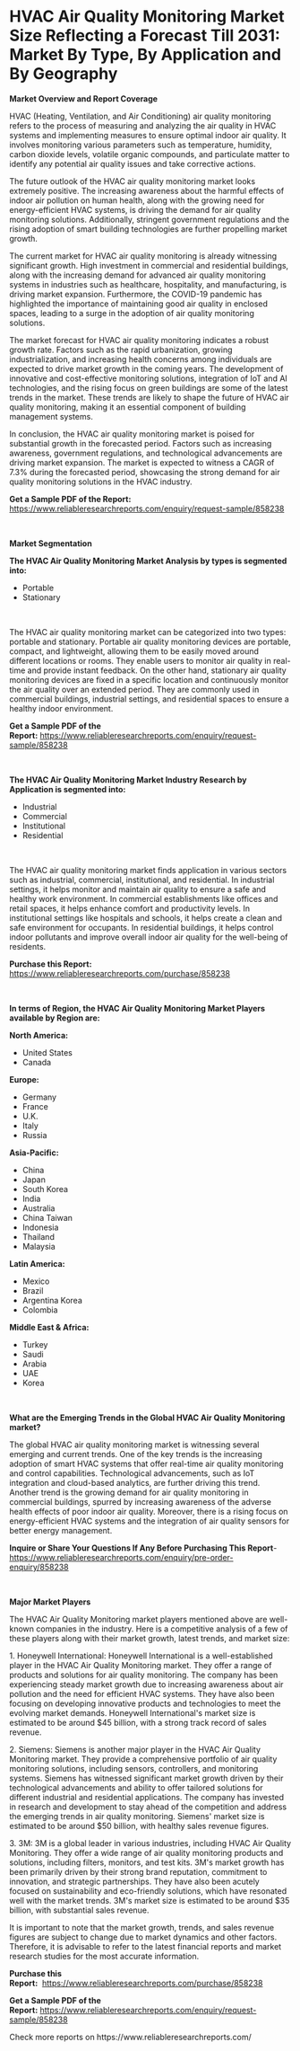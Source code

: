 <p><h1>HVAC Air Quality Monitoring Market Size Reflecting a Forecast Till 2031: Market By Type, By Application and By Geography</h1></p><p><strong>Market Overview and Report Coverage</strong></p>
<p><p>HVAC (Heating, Ventilation, and Air Conditioning) air quality monitoring refers to the process of measuring and analyzing the air quality in HVAC systems and implementing measures to ensure optimal indoor air quality. It involves monitoring various parameters such as temperature, humidity, carbon dioxide levels, volatile organic compounds, and particulate matter to identify any potential air quality issues and take corrective actions.</p><p>The future outlook of the HVAC air quality monitoring market looks extremely positive. The increasing awareness about the harmful effects of indoor air pollution on human health, along with the growing need for energy-efficient HVAC systems, is driving the demand for air quality monitoring solutions. Additionally, stringent government regulations and the rising adoption of smart building technologies are further propelling market growth.</p><p>The current market for HVAC air quality monitoring is already witnessing significant growth. High investment in commercial and residential buildings, along with the increasing demand for advanced air quality monitoring systems in industries such as healthcare, hospitality, and manufacturing, is driving market expansion. Furthermore, the COVID-19 pandemic has highlighted the importance of maintaining good air quality in enclosed spaces, leading to a surge in the adoption of air quality monitoring solutions.</p><p>The market forecast for HVAC air quality monitoring indicates a robust growth rate. Factors such as the rapid urbanization, growing industrialization, and increasing health concerns among individuals are expected to drive market growth in the coming years. The development of innovative and cost-effective monitoring solutions, integration of IoT and AI technologies, and the rising focus on green buildings are some of the latest trends in the market. These trends are likely to shape the future of HVAC air quality monitoring, making it an essential component of building management systems.</p><p>In conclusion, the HVAC air quality monitoring market is poised for substantial growth in the forecasted period. Factors such as increasing awareness, government regulations, and technological advancements are driving market expansion. The market is expected to witness a CAGR of 7.3% during the forecasted period, showcasing the strong demand for air quality monitoring solutions in the HVAC industry.</p></p>
<p><strong>Get a Sample PDF of the Report:</strong> <a href="https://www.reliableresearchreports.com/enquiry/request-sample/858238">https://www.reliableresearchreports.com/enquiry/request-sample/858238</a></p>
<p>&nbsp;</p>
<p><strong>Market Segmentation</strong></p>
<p><strong>The HVAC Air Quality Monitoring Market Analysis by types is segmented into:</strong></p>
<p><ul><li>Portable</li><li>Stationary</li></ul></p>
<p>&nbsp;</p>
<p><p>The HVAC air quality monitoring market can be categorized into two types: portable and stationary. Portable air quality monitoring devices are portable, compact, and lightweight, allowing them to be easily moved around different locations or rooms. They enable users to monitor air quality in real-time and provide instant feedback. On the other hand, stationary air quality monitoring devices are fixed in a specific location and continuously monitor the air quality over an extended period. They are commonly used in commercial buildings, industrial settings, and residential spaces to ensure a healthy indoor environment.</p></p>
<p><strong>Get a Sample PDF of the Report:</strong>&nbsp;<a href="https://www.reliableresearchreports.com/enquiry/request-sample/858238">https://www.reliableresearchreports.com/enquiry/request-sample/858238</a></p>
<p>&nbsp;</p>
<p><strong>The HVAC Air Quality Monitoring Market Industry Research by Application is segmented into:</strong></p>
<p><ul><li>Industrial</li><li>Commercial</li><li>Institutional</li><li>Residential</li></ul></p>
<p>&nbsp;</p>
<p><p>The HVAC air quality monitoring market finds application in various sectors such as industrial, commercial, institutional, and residential. In industrial settings, it helps monitor and maintain air quality to ensure a safe and healthy work environment. In commercial establishments like offices and retail spaces, it helps enhance comfort and productivity levels. In institutional settings like hospitals and schools, it helps create a clean and safe environment for occupants. In residential buildings, it helps control indoor pollutants and improve overall indoor air quality for the well-being of residents.</p></p>
<p><strong>Purchase this Report:</strong>&nbsp; <a href="https://www.reliableresearchreports.com/purchase/858238">https://www.reliableresearchreports.com/purchase/858238</a></p>
<p>&nbsp;</p>
<p><strong>In terms of Region, the HVAC Air Quality Monitoring Market Players available by Region are:</strong></p>
<p>
    <p> <strong> North America: </strong>
        <ul>
            <li>United States</li>
            <li>Canada</li>
        </ul>
        </p> 
    <p> <strong> Europe: </strong>
        <ul>
            <li>Germany</li>
            <li>France</li>
            <li>U.K.</li>
            <li>Italy</li>
            <li>Russia</li>
        </ul>
        </p> 
    <p> <strong> Asia-Pacific: </strong>
        <ul>
            <li>China</li>
            <li>Japan</li>
            <li>South Korea</li>
            <li>India</li>
            <li>Australia</li>
            <li>China Taiwan</li>
            <li>Indonesia</li>
            <li>Thailand</li>
            <li>Malaysia</li>
        </ul>
        </p> 
    <p> <strong> Latin America: </strong>
        <ul>
            <li>Mexico</li>
            <li>Brazil</li>
            <li>Argentina Korea</li>
            <li>Colombia</li>
        </ul>
        </p> 
    <p> <strong> Middle East & Africa: </strong>
        <ul>
            <li>Turkey</li>
            <li>Saudi</li>
            <li>Arabia</li>
            <li>UAE</li>
            <li>Korea</li>
        </ul>
    </p>
    </p>
<p>&nbsp;</p>
<p><strong>What are the Emerging Trends in the Global HVAC Air Quality Monitoring market?</strong></p>
<p><p>The global HVAC air quality monitoring market is witnessing several emerging and current trends. One of the key trends is the increasing adoption of smart HVAC systems that offer real-time air quality monitoring and control capabilities. Technological advancements, such as IoT integration and cloud-based analytics, are further driving this trend. Another trend is the growing demand for air quality monitoring in commercial buildings, spurred by increasing awareness of the adverse health effects of poor indoor air quality. Moreover, there is a rising focus on energy-efficient HVAC systems and the integration of air quality sensors for better energy management.</p></p>
<p><strong>Inquire or Share Your Questions If Any Before Purchasing This Report</strong>- <a href="https://www.reliableresearchreports.com/enquiry/pre-order-enquiry/858238">https://www.reliableresearchreports.com/enquiry/pre-order-enquiry/858238</a></p>
<p>&nbsp;</p>
<p><strong>Major Market Players</strong></p>
<p><p>The HVAC Air Quality Monitoring market players mentioned above are well-known companies in the industry. Here is a competitive analysis of a few of these players along with their market growth, latest trends, and market size:</p><p>1. Honeywell International: Honeywell International is a well-established player in the HVAC Air Quality Monitoring market. They offer a range of products and solutions for air quality monitoring. The company has been experiencing steady market growth due to increasing awareness about air pollution and the need for efficient HVAC systems. They have also been focusing on developing innovative products and technologies to meet the evolving market demands. Honeywell International's market size is estimated to be around $45 billion, with a strong track record of sales revenue.</p><p>2. Siemens: Siemens is another major player in the HVAC Air Quality Monitoring market. They provide a comprehensive portfolio of air quality monitoring solutions, including sensors, controllers, and monitoring systems. Siemens has witnessed significant market growth driven by their technological advancements and ability to offer tailored solutions for different industrial and residential applications. The company has invested in research and development to stay ahead of the competition and address the emerging trends in air quality monitoring. Siemens' market size is estimated to be around $50 billion, with healthy sales revenue figures.</p><p>3. 3M: 3M is a global leader in various industries, including HVAC Air Quality Monitoring. They offer a wide range of air quality monitoring products and solutions, including filters, monitors, and test kits. 3M's market growth has been primarily driven by their strong brand reputation, commitment to innovation, and strategic partnerships. They have also been acutely focused on sustainability and eco-friendly solutions, which have resonated well with the market trends. 3M's market size is estimated to be around $35 billion, with substantial sales revenue.</p><p>It is important to note that the market growth, trends, and sales revenue figures are subject to change due to market dynamics and other factors. Therefore, it is advisable to refer to the latest financial reports and market research studies for the most accurate information.</p></p>
<p><strong>Purchase this Report:</strong>&nbsp;&nbsp;<a href="https://www.reliableresearchreports.com/purchase/858238">https://www.reliableresearchreports.com/purchase/858238</a></p>
<p></p>
<p><strong>Get a Sample PDF of the Report:</strong>&nbsp;<a href="https://www.reliableresearchreports.com/enquiry/request-sample/858238">https://www.reliableresearchreports.com/enquiry/request-sample/858238</a></p>
<p>Check more reports on https://www.reliableresearchreports.com/</p>